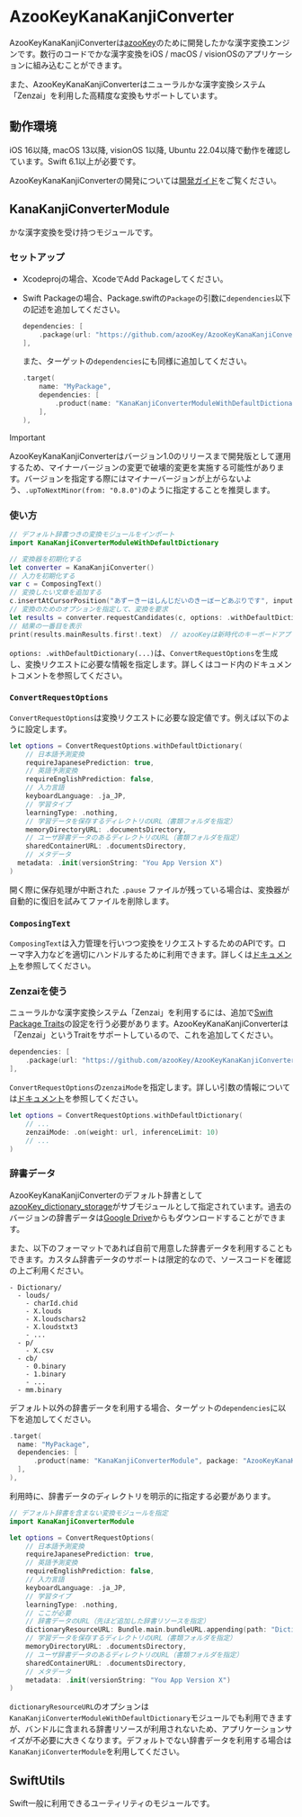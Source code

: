 # AzooKeyKanaKanjiConverter

AzooKeyKanaKanjiConverterは[azooKey](https://github.com/ensan-hcl/azooKey)のために開発したかな漢字変換エンジンです。数行のコードでかな漢字変換をiOS / macOS / visionOSのアプリケーションに組み込むことができます。

また、AzooKeyKanaKanjiConverterはニューラルかな漢字変換システム「Zenzai」を利用した高精度な変換もサポートしています。

## 動作環境
iOS 16以降, macOS 13以降, visionOS 1以降, Ubuntu 22.04以降で動作を確認しています。Swift 6.1以上が必要です。

AzooKeyKanaKanjiConverterの開発については[開発ガイド](Docs/development_guide.md)をご覧ください。

## KanaKanjiConverterModule
かな漢字変換を受け持つモジュールです。

### セットアップ
* Xcodeprojの場合、XcodeでAdd Packageしてください。

* Swift Packageの場合、Package.swiftの`Package`の引数に`dependencies`以下の記述を追加してください。
  ```swift
  dependencies: [
      .package(url: "https://github.com/azooKey/AzooKeyKanaKanjiConverter", .upToNextMinor(from: "0.8.0"))
  ],
  ```
  また、ターゲットの`dependencies`にも同様に追加してください。
  ```swift
  .target(
      name: "MyPackage",
      dependencies: [
          .product(name: "KanaKanjiConverterModuleWithDefaultDictionary", package: "AzooKeyKanaKanjiConverter")
      ],
  ),
  ```

> [!IMPORTANT]  
> AzooKeyKanaKanjiConverterはバージョン1.0のリリースまで開発版として運用するため、マイナーバージョンの変更で破壊的変更を実施する可能性があります。バージョンを指定する際にはマイナーバージョンが上がらないよう、`.upToNextMinor(from: "0.8.0")`のように指定することを推奨します。


### 使い方
```swift
// デフォルト辞書つきの変換モジュールをインポート
import KanaKanjiConverterModuleWithDefaultDictionary

// 変換器を初期化する
let converter = KanaKanjiConverter()
// 入力を初期化する
var c = ComposingText()
// 変換したい文章を追加する
c.insertAtCursorPosition("あずーきーはしんじだいのきーぼーどあぷりです", inputStyle: .direct)
// 変換のためのオプションを指定して、変換を要求
let results = converter.requestCandidates(c, options: .withDefaultDictionary(...))
// 結果の一番目を表示
print(results.mainResults.first!.text)  // azooKeyは新時代のキーボードアプリです
```
`options: .withDefaultDictionary(...)`は、`ConvertRequestOptions`を生成し、変換リクエストに必要な情報を指定します。詳しくはコード内のドキュメントコメントを参照してください。


### `ConvertRequestOptions`
`ConvertRequestOptions`は変換リクエストに必要な設定値です。例えば以下のように設定します。

```swift
let options = ConvertRequestOptions.withDefaultDictionary(
    // 日本語予測変換
    requireJapanesePrediction: true,
    // 英語予測変換 
    requireEnglishPrediction: false,
    // 入力言語 
    keyboardLanguage: .ja_JP,
    // 学習タイプ 
    learningType: .nothing, 
    // 学習データを保存するディレクトリのURL（書類フォルダを指定）
    memoryDirectoryURL: .documentsDirectory, 
    // ユーザ辞書データのあるディレクトリのURL（書類フォルダを指定）
    sharedContainerURL: .documentsDirectory, 
    // メタデータ
  metadata: .init(versionString: "You App Version X")
)
```

開く際に保存処理が中断された `.pause` ファイルが残っている場合は、変換器が自動的に復旧を試みてファイルを削除します。

### `ComposingText`
`ComposingText`は入力管理を行いつつ変換をリクエストするためのAPIです。ローマ字入力などを適切にハンドルするために利用できます。詳しくは[ドキュメント](./Docs/composing_text.md)を参照してください。

### Zenzaiを使う
ニューラルかな漢字変換システム「Zenzai」を利用するには、追加で[Swift Package Traits](https://github.com/swiftlang/swift-evolution/blob/main/proposals/0450-swiftpm-package-traits.md)の設定を行う必要があります。AzooKeyKanaKanjiConverterは「Zenzai」というTraitをサポートしているので、これを追加してください。

```swift
dependencies: [
    .package(url: "https://github.com/azooKey/AzooKeyKanaKanjiConverter", .upToNextMinor(from: "0.8.0"), traits: ["Zenzai"])
],
```

`ConvertRequestOptions`の`zenzaiMode`を指定します。詳しい引数の情報については[ドキュメント](./Docs/zenzai.md)を参照してください。

```swift
let options = ConvertRequestOptions.withDefaultDictionary(
    // ...
    zenzaiMode: .on(weight: url, inferenceLimit: 10)
    // ...
)
```

### 辞書データ

AzooKeyKanaKanjiConverterのデフォルト辞書として[azooKey_dictionary_storage](https://github.com/ensan-hcl/azooKey_dictionary_storage)がサブモジュールとして指定されています。過去のバージョンの辞書データは[Google Drive](https://drive.google.com/drive/folders/1Kh7fgMFIzkpg7YwP3GhWTxFkXI-yzT9E?usp=sharing)からもダウンロードすることができます。

また、以下のフォーマットであれば自前で用意した辞書データを利用することもできます。カスタム辞書データのサポートは限定的なので、ソースコードを確認の上ご利用ください。

```
- Dictionary/
  - louds/
    - charId.chid
    - X.louds
    - X.loudschars2
    - X.loudstxt3
    - ...
  - p/
    - X.csv
  - cb/
    - 0.binary
    - 1.binary
    - ...
  - mm.binary
```

デフォルト以外の辞書データを利用する場合、ターゲットの`dependencies`に以下を追加してください。
```swift
.target(
  name: "MyPackage",
  dependencies: [
      .product(name: "KanaKanjiConverterModule", package: "AzooKeyKanaKanjiConverter")
  ],
),
```

利用時に、辞書データのディレクトリを明示的に指定する必要があります。
```swift
// デフォルト辞書を含まない変換モジュールを指定
import KanaKanjiConverterModule

let options = ConvertRequestOptions(
    // 日本語予測変換
    requireJapanesePrediction: true,
    // 英語予測変換 
    requireEnglishPrediction: false,
    // 入力言語 
    keyboardLanguage: .ja_JP,
    // 学習タイプ 
    learningType: .nothing, 
    // ここが必要
    // 辞書データのURL（先ほど追加した辞書リソースを指定）
    dictionaryResourceURL: Bundle.main.bundleURL.appending(path: "Dictionary", directoryHint: .isDirectory),
    // 学習データを保存するディレクトリのURL（書類フォルダを指定）
    memoryDirectoryURL: .documentsDirectory, 
    // ユーザ辞書データのあるディレクトリのURL（書類フォルダを指定）
    sharedContainerURL: .documentsDirectory, 
    // メタデータ
    metadata: .init(versionString: "You App Version X")
)
```

`dictionaryResourceURL`のオプションは`KanaKanjiConverterModuleWithDefaultDictionary`モジュールでも利用できますが、バンドルに含まれる辞書リソースが利用されないため、アプリケーションサイズが不必要に大きくなります。デフォルトでない辞書データを利用する場合は`KanaKanjiConverterModule`を利用してください。

## SwiftUtils
Swift一般に利用できるユーティリティのモジュールです。
